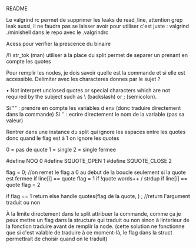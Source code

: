 README

Le valgrind rc permet de supprimer les leaks de read_line, attention grep leak aussi, il ne faudra pas se laisser avoir
pour utiliser c'est juste : valgrind ./minishell dans le repo avec le .valgrindrc

Acess pour verifier la prescence du binaire

/!\ str_tok (man) utiliser à la place du split permet de separer un prenant en compte les quotes

Pour remplir les nodes, je dois savoir quelle est la commande et si elle est accessible.
Delimiter avec les characteres donnes par le sujet ?

• Not interpret unclosed quotes or special characters which are not required by the
subject such as \ (backslash) or ; (semicolon).

Si "" : prendre en compte les variables d env (donc traduire directement dans la commande)
Si '' : ecrire directement le nom de la variable (pas sa valeur)

Rentrer dans une instance du split qui ignore les espaces entre les quotes donc quand le flag est à 1 on ignore les quotes

0 = pas de quote
1 = single
2 = single fermee

#define NOQ 0
#define SQUOTE_OPEN 1
#define SQUOTE_CLOSE 2


flag = 0; //on remet le flag a 0 au debut de la boucle seulement si la quote est fermee
if line[i] == quote
    flag = 1
if !quote
    words++ / strdup
if line[i] == quote
    flag = 2

if flag == 1
    return
else handle quotes(flag de la quote, ) ; //return l'argument traduit ou non

À la limite directement dans le split attribuer la commande, comme ça je peux mettre un flag dans la structure qui
traduit ou non
sinon à linterieur de la fonction traduire avant de remplir la node. (cette solution ne fonctionne que si c'est valable
de traduire à ce moment-là, le flag dans la struct permettrait de choisir quand on le traduit)
